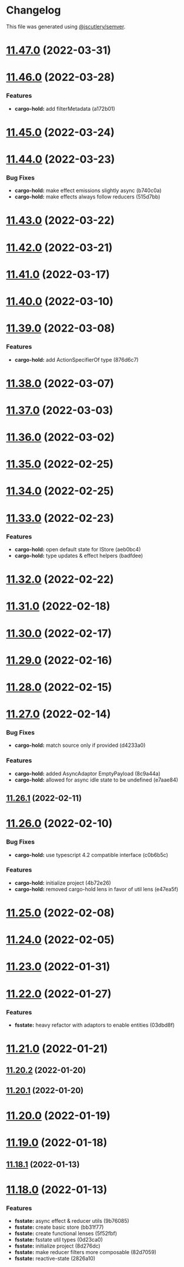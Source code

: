 # Changelog

This file was generated using [@jscutlery/semver](https://github.com/jscutlery/semver).

# [11.47.0](https://github.com/brandingbrand/flagship/compare/v11.46.0...v11.47.0) (2022-03-31)



# [11.46.0](https://github.com/brandingbrand/flagship/compare/v11.45.0...v11.46.0) (2022-03-28)


### Features

* **cargo-hold:** add filterMetadata (a172b01)



# [11.45.0](https://github.com/brandingbrand/flagship/compare/v11.44.0...v11.45.0) (2022-03-24)



# [11.44.0](https://github.com/brandingbrand/flagship/compare/v11.43.0...v11.44.0) (2022-03-23)


### Bug Fixes

* **cargo-hold:** make effect emissions slightly async (b740c0a)
* **cargo-hold:** make effects always follow reducers (515d7bb)



# [11.43.0](https://github.com/brandingbrand/flagship/compare/v11.42.0...v11.43.0) (2022-03-22)



# [11.42.0](https://github.com/brandingbrand/flagship/compare/v11.41.0...v11.42.0) (2022-03-21)



# [11.41.0](https://github.com/brandingbrand/flagship/compare/v11.40.0...v11.41.0) (2022-03-17)



# [11.40.0](https://github.com/brandingbrand/flagship/compare/v11.39.0...v11.40.0) (2022-03-10)



# [11.39.0](https://github.com/brandingbrand/flagship/compare/v11.38.0...v11.39.0) (2022-03-08)


### Features

* **cargo-hold:** add ActionSpecifierOf type (876d6c7)



# [11.38.0](https://github.com/brandingbrand/flagship/compare/v11.37.0...v11.38.0) (2022-03-07)



# [11.37.0](https://github.com/brandingbrand/flagship/compare/v11.36.0...v11.37.0) (2022-03-03)



# [11.36.0](https://github.com/brandingbrand/flagship/compare/v11.35.0...v11.36.0) (2022-03-02)



# [11.35.0](https://github.com/brandingbrand/flagship/compare/v11.34.0...v11.35.0) (2022-02-25)



# [11.34.0](https://github.com/brandingbrand/flagship/compare/v11.33.0...v11.34.0) (2022-02-25)



# [11.33.0](https://github.com/brandingbrand/flagship/compare/v11.32.0...v11.33.0) (2022-02-23)


### Features

* **cargo-hold:** open default state for IStore (aeb0bc4)
* **cargo-hold:** type updates & effect helpers (badfdee)



# [11.32.0](https://github.com/brandingbrand/flagship/compare/v11.31.0...v11.32.0) (2022-02-22)



# [11.31.0](https://github.com/brandingbrand/flagship/compare/v11.30.0...v11.31.0) (2022-02-18)



# [11.30.0](https://github.com/brandingbrand/flagship/compare/v11.29.0...v11.30.0) (2022-02-17)



# [11.29.0](https://github.com/brandingbrand/flagship/compare/v11.28.0...v11.29.0) (2022-02-16)



# [11.28.0](https://github.com/brandingbrand/flagship/compare/v11.27.0...v11.28.0) (2022-02-15)



# [11.27.0](https://github.com/brandingbrand/flagship/compare/v11.26.1...v11.27.0) (2022-02-14)


### Bug Fixes

* **cargo-hold:** match source only if provided (d4233a0)


### Features

* **cargo-hold:** added AsyncAdaptor EmptyPayload (8c9a44a)
* **cargo-hold:** allowed for async idle state to be undefined (e7aae84)



## [11.26.1](https://github.com/brandingbrand/flagship/compare/v11.26.0...v11.26.1) (2022-02-11)



# [11.26.0](https://github.com/brandingbrand/flagship/compare/v11.25.1...v11.26.0) (2022-02-10)


### Bug Fixes

* **cargo-hold:** use typescript 4.2 compatible interface (c0b6b5c)


### Features

* **cargo-hold:** initialize project (4b72e26)
* **cargo-hold:** removed cargo-hold lens in favor of util lens (e47ea5f)



# [11.25.0](https://github.com/brandingbrand/flagship/compare/v11.24.0...v11.25.0) (2022-02-08)

# [11.24.0](https://github.com/brandingbrand/flagship/compare/v11.23.0...v11.24.0) (2022-02-05)

# [11.23.0](https://github.com/brandingbrand/flagship/compare/v11.22.0...v11.23.0) (2022-01-31)

# [11.22.0](https://github.com/brandingbrand/flagship/compare/v11.21.0...v11.22.0) (2022-01-27)

### Features

* **fsstate:** heavy refactor with adaptors to enable entities (03dbd8f)

# [11.21.0](https://github.com/brandingbrand/flagship/compare/v11.20.2...v11.21.0) (2022-01-21)

## [11.20.2](https://github.com/brandingbrand/flagship/compare/v11.20.1...v11.20.2) (2022-01-20)

## [11.20.1](https://github.com/brandingbrand/flagship/compare/v11.20.0...v11.20.1) (2022-01-20)

# [11.20.0](https://github.com/brandingbrand/flagship/compare/v11.19.0...v11.20.0) (2022-01-19)

# [11.19.0](https://github.com/brandingbrand/flagship/compare/v11.18.1...v11.19.0) (2022-01-18)

## [11.18.1](https://github.com/brandingbrand/flagship/compare/v11.18.0...v11.18.1) (2022-01-13)

# [11.18.0](https://github.com/brandingbrand/flagship/compare/v11.17.0...v11.18.0) (2022-01-13)

### Features

* **fsstate:** async effect & reducer utils (9b76085)
* **fsstate:** create basic store (bb31f77)
* **fsstate:** create functional lenses (5f52fbf)
* **fsstate:** fsstate util types (0d23ca0)
* **fsstate:** initialize project (8d276dc)
* **fsstate:** make reducer filters more composable (82d7059)
* **fsstate:** reactive-state (2826a10)
